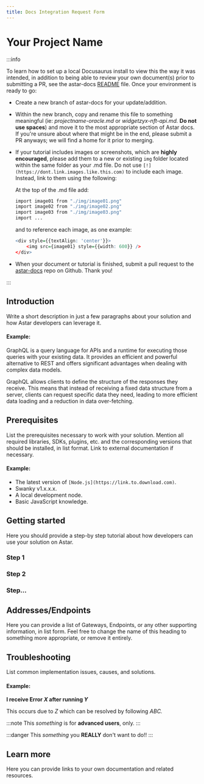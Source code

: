 ```yaml
---
title: Docs Integration Request Form
---
```


# Your Project Name

:::info

To learn how to set up a local Docusaurus install to view this the way it was intended, in addition to being able to review your own document(s) prior to submitting a PR, see the astar-docs [README](https://github.com/AstarNetwork/astar-docs/blob/main/README.md) file. Once your environment is ready to go:

- Create a new branch of astar-docs for your update/addition. 

- Within the new branch, copy and rename this file to something meaningful (ie: *projectname-oracle.md* or *widgetzyx-nft-api.md.* **Do not use spaces**) and move it to the most appropriate section of Astar docs. If you're unsure about where that might be in the end, please submit a PR anyways; we will find a home for it prior to merging. 

- If your tutorial includes images or screenshots, which are **highly encouraged**, please add them to a new or existing `img` folder located within the same folder as your .md file. Do not use `[!](https://dont.link.images.like.this.com)` to include each image. Instead, link to them using the following:

    At the top of the .md file add:

    ```r
    import image01 from "./img/image01.png"
    import image02 from "./img/image02.png"
    import image03 from "./img/image03.png"
    import ...
    ```

    and to reference each image, as one example:

    ```r
    <div style={{textAlign: 'center'}}>
        <img src={image01} style={{width: 600}} />
    </div>
    ```
           
- When your document or tutorial is finished, submit a pull request to the [astar-docs](https://github.com/AstarNetwork/astar-docs) repo on Github. Thank you!

:::

## Introduction

Write a short description in just a few paragraphs about your solution and how Astar developers can leverage it. 

#### Example: 
GraphQL is a query language for APIs and a runtime for executing those queries with your existing data. It provides an efficient and powerful alternative to REST and offers significant advantages when dealing with complex data models.

GraphQL allows clients to define the structure of the responses they receive. This means that instead of receiving a fixed data structure from a server, clients can request specific data they need, leading to more efficient data loading and a reduction in data over-fetching.

## Prerequisites

List the prerequisites necessary to work with your solution. Mention all required libraries, SDKs, plugins, etc. and the corresponding versions that should be installed, in list format. Link to external documentation if necessary. 

#### Example:
 - The latest version of `[Node.js](https://link.to.download.com)`.
 - Swanky v1.x.x.x.
 - A local development node.
 - Basic JavaScript knowledge.

## Getting started

Here you should provide a step-by step tutorial about how developers can use your solution on Astar. 

### Step 1
### Step 2
### Step...

## Addresses/Endpoints

Here you can provide a list of Gateways, Endpoints, or any other supporting information, in list form. Feel free to change the name of this heading to something more appropriate, or remove it entirely.

## Troubleshooting
List common implementation issues, causes, and solutions.

#### Example: 
**I receive Error *X* after running *Y***

This occurs due to *Z* which can be resolved by following *ABC.* 

:::note
This *something* is for **advanced users**, only.
:::

:::danger
This *something* you **REALLY** don't want to do!!
:::

## Learn more

Here you can provide links to your own documentation and related resources. 
